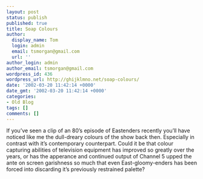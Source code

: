 ```yaml
---
layout: post
status: publish
published: true
title: Soap Colours
author:
  display_name: Tom
  login: admin
  email: tsmorgan@gmail.com
  url: ''
author_login: admin
author_email: tsmorgan@gmail.com
wordpress_id: 436
wordpress_url: http://ghijklmno.net/soap-colours/
date: '2002-03-20 11:42:14 +0000'
date_gmt: '2002-03-20 11:42:14 +0000'
categories:
- Old Blog
tags: []
comments: []
---
```

<!-- more -->

<p>If you&#8217;ve seen a clip of an 80&#8217;s episode of Eastenders recently you&#8217;ll have noticed like me the dull-dreary colours of the show back then. Especially in contrast with it&#8217;s contemporary counterpart. Could it be that colour capturing abilities of television equipment has improved so greatly over the years, or has the apperance and continued output of Channel 5 upped the ante on screen garishness so much that even East-gloomy-enders has been forced into discarding it&#8217;s previously restrained  palette?
</p>

